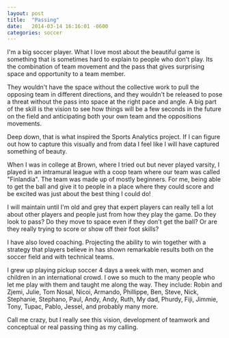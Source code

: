 ```yaml
---
layout: post
title:  "Passing"
date:   2014-03-14 16:16:01 -0600
categories: soccer
---
```

I'm a big soccer player. What I love most about the beautiful game is something that is sometimes hard to explain to people who don't play. Its the combination of team movement and the pass that gives surprising space and opportunity to a team member.

They wouldn't have the space without the collective work to pull the opposing team in different directions, and they wouldn't be released to pose a threat without the pass into space at the right pace and angle. A big part of the skill is the vision to see how things will be a few seconds in the future on the field and anticipating both your own team and the oppositions movements.

Deep down, that is what inspired the Sports Analytics project. If I can figure out how to capture this visually and from data I feel like I will have captured something of beauty.

When I was in college at Brown, where I tried out but never played varsity, I played in an intramural league with a coop team where our team was called "Finlandia". The team was made up of mostly beginners. For me, being able to get the ball and give it to people in a place where they could score and be excited was just about the best thing I could do!

I will maintain until I'm old and grey that expert players can really tell a lot about other players and people just from how they play the game. Do they look to pass? Do they move to space even if they don't get the ball? Or are they really trying to score or show off their foot skills?

I have also loved coaching. Projecting the ability to win together with a strategy that players believe in has shown remarkable results both on the soccer field and with technical teams.

I grew up playing pickup soccer 4 days a week with men, women and children in an international crowd. I owe so much to the many people who let me play with them and taught me along the way. They include: Robin and Zjemi, Julie, Tom Nosal, Nicoi, Armando, Phillippe, Ben, Steve, Nick, Stephanie, Stephano, Paul, Andy, Andy, Ruth, My dad, Phurdy, Fiji, Jimmie, Tony, Tupac, Pablo, Jessel, and probably many more.

Call me crazy, but I really see this vision, development of teamwork and conceptual or real passing thing as my calling.